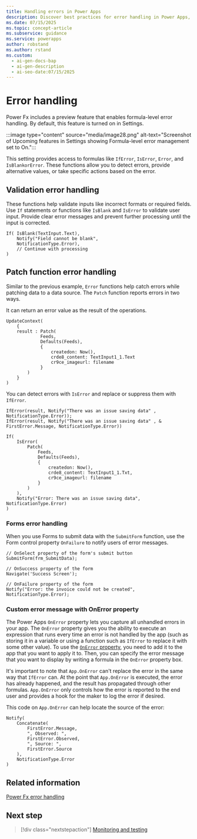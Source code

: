 ```yaml
---
title: Handling errors in Power Apps
description: Discover best practices for error handling in Power Apps, including validation, patching, and custom error messages.
ms.date: 07/15/2025
ms.topic: concept-article
ms.subservice: guidance
ms.service: powerapps
author: robstand
ms.author: rstand
ms.custom:
  - ai-gen-docs-bap
  - ai-gen-description
  - ai-seo-date:07/15/2025
---
```


# Error handling

Power Fx includes a preview feature that enables formula-level error handling. By default, this feature is turned on in Settings.

:::image type="content" source="media/image28.png" alt-text="Screenshot of Upcoming features in Settings showing Formula-level error management set to On.":::

This setting provides access to formulas like `IfError`, `IsError`, `Error`, and `IsBlankorError`. These functions allow you to detect errors, provide alternative values, or take specific actions based on the error.

## Validation error handling

These functions help validate inputs like incorrect formats or required fields. Use `If` statements or functions like `IsBlank` and `IsError` to validate user input. Provide clear error messages and prevent further processing until the input is corrected.

```powerappsfl
If( IsBlank(TextInput.Text),
    Notify("Field cannot be blank", 
    NotificationType.Error),
    // Continue with processing
)
```

## Patch function error handling

Similar to the previous example, `Error` functions help catch errors while patching data to a data source. The `Patch` function reports errors in two ways.

It can return an error value as the result of the operations.

```powerappsfl
UpdateContext(
    {   
    result : Patch(
             Feeds,
             Defaults(Feeds),
             {
                 createdon: Now(),
                 crde8_content: TextInput1_1.Text
                 cr9ce_imageurl: filename
             }
        )
    }
)
```

You can detect errors with `IsError` and replace or suppress them with `IfError`.

```powerappsfl
IfError(result, Notify("There was an issue saving data" , NotificationType.Error));
IfError(result, Notify("There was an issue saving data" , & FirstError.Message, NotificationType.Error))

If(
    IsError(
        Patch(
            Feeds,
            Defaults(Feeds),
            {
                createdon: Now(),
                crde8_content: TextInput1_1.Txt,
                cr9ce_imageurl: filename        
            }
        )
    ),
    Notify("Error: There was an issue saving data", NotificationType.Error)
)
```

### Forms error handling

When you use Forms to submit data with the `SubmitForm` function, use the Form control property `OnFailure` to notify users of error messages.

```powerappsfl
// OnSelect property of the form's submit button
SubmitForm(frm_SubmitData);

// OnSuccess property of the form
Navigate('Success Screen');

// OnFailure property of the form
Notify("Error: the invoice could not be created", NotificationType.Error);
```

### Custom error message with OnError property

The Power Apps `OnError` property lets you capture all unhandled errors in your app. The `OnError` property gives you the ability to execute an expression that runs every time an error is not handled by the app (such as storing it in a variable or using a function such as `IfError` to replace it with some other value). To use the [`OnError` property](/power-platform/power-fx/reference/object-app#onerror-property), you need to add it to the app that you want to apply it to. Then, you can specify the error message that you want to display by writing a formula in the `OnError` property box.

It's important to note that `App.OnError` can't replace the error in the same way that `IfError` can. At the point that `App.OnError` is executed, the error has already happened, and the result has propagated through other formulas. `App.OnError` only controls how the error is reported to the end user and provides a hook for the maker to log the error if desired.

This code on `App.OnError` can help locate the source of the error:

```powerappsfl
Notify(
    Concatenate(
        FirstError.Message,
        ", Observed: ",
        FirstError.Observed,
        ", Source: ",
        FirstError.Source
    ),
    NotificationType.Error
)
```

## Related information

[Power Fx error handling](/power-platform/power-fx/error-handling)

## Next step

> [!div class="nextstepaction"]
> [Monitoring and testing](monitoring-testing.md)
